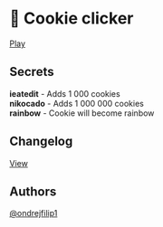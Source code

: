 # 🍪 Cookie clicker

[Play](https://ondrejfilip1.github.io/clicker/)

## Secrets

**ieatedit** - Adds 1 000 cookies\
**nikocado** - Adds 1 000 000 cookies\
**rainbow** - Cookie will become rainbow

## Changelog

[View](https://github.com/ondrejfilip1/clicker/blob/master/changelog.txt)

## Authors

[@ondrejfilip1](https://www.github.com/ondrejfilip1)
